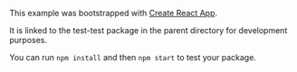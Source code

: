 This example was bootstrapped with [Create React App](https://github.com/facebook/create-react-app).

It is linked to the test-test package in the parent directory for development purposes.

You can run `npm install` and then `npm start` to test your package.
